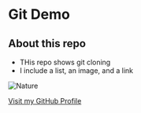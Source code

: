 # Git Demo
## About this repo
- THis repo shows git cloning
- I include a list, an image, and a link

![Nature](https://images.unsplash.com/photo-1501785888041-af3ef285b470?auto=format&fit=crop&w=800&q=80)

[Visit my GitHub Profile](https://github.com/Rimpy-Kaur)
